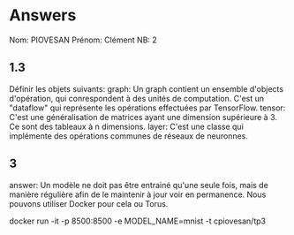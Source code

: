 # Answers

Nom: PIOVESAN
Prénom: Clément
NB: 2

## 1.3
Définir les objets suivants:
graph: Un graph contient un ensemble d'objects d'opération, qui conrespondent à des unités de computation. C'est un "dataflow" qui représente les opérations effectuées par TensorFlow.
tensor: C'est une généralisation de matrices ayant une dimension supérieure à 3. Ce sont des tableaux à n dimensions.
layer: C'est une classe qui implémente des opérations communes de réseaux de neuronnes.

## 3
answer:
Un modèle ne doit pas être entrainé qu'une seule fois, mais de manière régulière afin de le maintenir à jour voir en permanence. Nous pouvons utiliser Docker pour cela ou Torus.

docker run -it -p 8500:8500 -e MODEL_NAME=mnist -t cpiovesan/tp3

